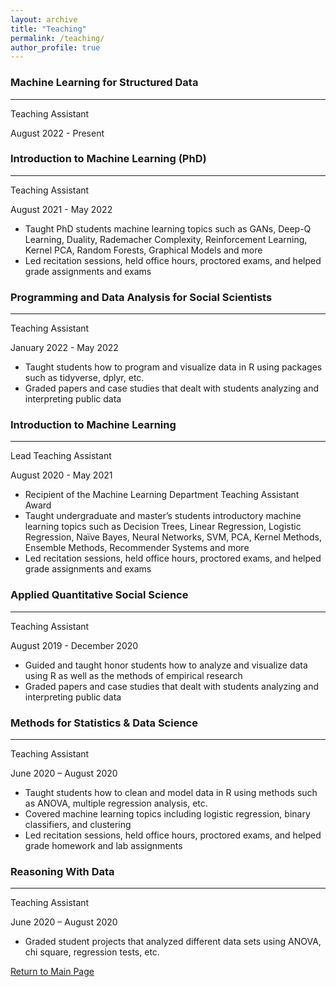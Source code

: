 ```yaml
---
layout: archive
title: "Teaching"
permalink: /teaching/
author_profile: true
---
```

### Machine Learning for Structured Data
------
Teaching Assistant

August 2022 - Present

### Introduction to Machine Learning (PhD)
------
Teaching Assistant

August 2021 - May 2022
  * Taught PhD students machine learning topics such as GANs, Deep-Q Learning, Duality, Rademacher Complexity, Reinforcement Learning, Kernel PCA, Random Forests, Graphical Models and more
  * Led recitation sessions, held office hours, proctored exams, and helped grade assignments and exams

### Programming and Data Analysis for Social Scientists
------
Teaching Assistant

January 2022 - May 2022
  * Taught students how to program and visualize data in R using packages such as tidyverse, dplyr, etc.
  * Graded papers and case studies that dealt with students analyzing and interpreting public data

### Introduction to Machine Learning
------
Lead Teaching Assistant

August 2020 - May 2021
  * Recipient of the Machine Learning Department Teaching Assistant Award
  * Taught undergraduate and master’s students introductory machine learning topics such as Decision Trees, Linear Regression, Logistic Regression, Naïve Bayes, Neural Networks, SVM, PCA, Kernel Methods, Ensemble Methods, Recommender Systems and more
  * Led recitation sessions, held office hours, proctored exams, and helped grade assignments and exams

### Applied Quantitative Social Science
------
Teaching Assistant

August 2019 - December 2020
  * Guided and taught honor students how to analyze and visualize data using R as well as the methods of empirical research 
  * Graded papers and case studies that dealt with students analyzing and interpreting public data

### Methods for Statistics & Data Science
------
Teaching Assistant

June 2020 – August 2020
  * Taught students how to clean and model data in R using methods such as ANOVA, multiple regression analysis, etc.
  * Covered machine learning topics including logistic regression, binary classifiers, and clustering
  * Led recitation sessions, held office hours, proctored exams, and helped grade homework and lab assignments

### Reasoning With Data
------
Teaching Assistant

June 2020 – August 2020
  * Graded student projects that analyzed different data sets using ANOVA, chi square, regression tests, etc.


[Return to Main Page](https://liangeric.github.io)

